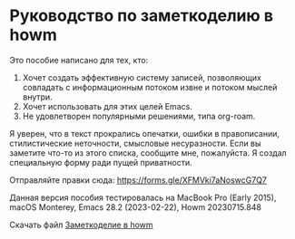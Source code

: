 # Руководство по заметкоделию в howm

Это пособие написано для тех, кто:
1. Хочет создать эффективную систему записей, позволяющих совладать с информационным потоком извне и потоком мыслей внутри.
2. Хочет использовать для этих целей Emacs.
3. Не удовлетворен популярными решениями, типа org-roam.

Я уверен, что в текст прокрались опечатки, ошибки в правописании, стилистические неточности, смысловые несуразности. 
Если вы заметите что-то из этого списка, сообщите мне, пожалуйста. Я создал специальную форму ради пущей приватности.

Отправляйте правки сюда:
https://forms.gle/XFMVki7aNoswcG7Q7

Данная версия пособия тестировалась на MacBook Pro (Early 2015), macOS Monterey, Emacs 28.2 (2023-02-22), Howm 20230715.848

Скачать файл [Заметкоделие в howm](https://github.com/Emacs101/howm-manual/blob/8c8ca89eb092a26dcb85cc9467fd81d1395a5789/Howm_tutorial.pdf)
